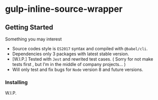# gulp-inline-source-wrapper

## Getting Started

Something you may interest
- Source codes style is `ES2017` syntax and compiled with `@babel/cli`.
- Dependencies only 3 packages with latest stable version.
- [W.I.P.] Tested with `Jest` and rewrited test cases. 
( Sorry for not make tests first , but I'm in the middle of company projects... )
- Will only test and fix bugs for `Node` version 8 and future versions.

### Installing
W.I.P.
